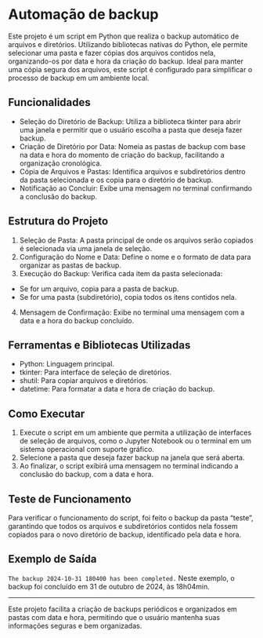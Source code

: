 # Automação de backup

Este projeto é um script em Python que realiza o backup automático de arquivos e diretórios. Utilizando bibliotecas nativas do Python, ele permite selecionar uma pasta e fazer cópias dos arquivos contidos nela, organizando-os por data e hora da criação do backup. Ideal para manter uma cópia segura dos arquivos, este script é configurado para simplificar o processo de backup em um ambiente local.

## Funcionalidades

- Seleção do Diretório de Backup: Utiliza a biblioteca tkinter para abrir uma janela e permitir que o usuário escolha a pasta que deseja fazer backup.
- Criação de Diretório por Data: Nomeia as pastas de backup com base na data e hora do momento de criação do backup, facilitando a organização cronológica.
- Cópia de Arquivos e Pastas: Identifica arquivos e subdiretórios dentro da pasta selecionada e os copia para o diretório de backup.
- Notificação ao Concluir: Exibe uma mensagem no terminal confirmando a conclusão do backup.

## Estrutura do Projeto

1. Seleção de Pasta: A pasta principal de onde os arquivos serão copiados é selecionada via uma janela de seleção.
2. Configuração do Nome e Data: Define o nome e o formato de data para organizar as pastas de backup.
3. Execução do Backup: Verifica cada item da pasta selecionada:

- Se for um arquivo, copia para a pasta de backup.
- Se for uma pasta (subdiretório), copia todos os itens contidos nela.

4. Mensagem de Confirmação: Exibe no terminal uma mensagem com a data e a hora do backup concluído.

## Ferramentas e Bibliotecas Utilizadas

- Python: Linguagem principal.
- tkinter: Para interface de seleção de diretórios.
- shutil: Para copiar arquivos e diretórios.
- datetime: Para formatar a data e hora de criação do backup.

## Como Executar

1. Execute o script em um ambiente que permita a utilização de interfaces de seleção de arquivos, como o Jupyter Notebook ou o terminal em um sistema operacional com suporte gráfico.
2. Selecione a pasta que deseja fazer backup na janela que será aberta.
3. Ao finalizar, o script exibirá uma mensagem no terminal indicando a conclusão do backup, com a data e hora.

## Teste de Funcionamento

Para verificar o funcionamento do script, foi feito o backup da pasta “teste”, garantindo que todos os arquivos e subdiretórios contidos nela fossem copiados para o novo diretório de backup, identificado pela data e hora.

## Exemplo de Saída

<code>The backup 2024-10-31 180400 has been completed.</code>
Neste exemplo, o backup foi concluído em 31 de outubro de 2024, às 18h04min.

<hr>

Este projeto facilita a criação de backups periódicos e organizados em pastas com data e hora, permitindo que o usuário mantenha suas informações seguras e bem organizadas.
